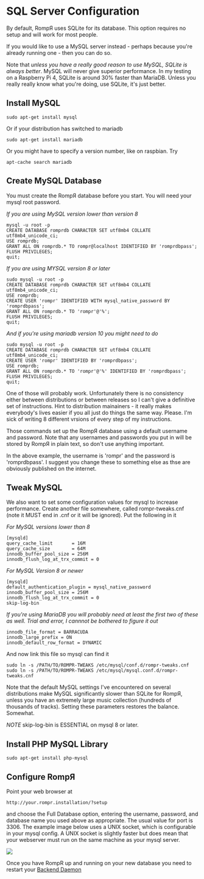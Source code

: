 # SQL Server Configuration

By default, RompЯ uses SQLite for its database. This option requires no setup and will work for most people.

If you would like to use a MySQL server instead - perhaps because you're already running one - then you can do so.

Note that *unless you have a really good reason to use MySQL, SQLite is always better*.
MySQL will never give superior performance. In my testing on a Raspberry Pi 4, SQLite is around 30% faster than MariaDB.
Unless you really really know what you're doing, use SQLite, it's just better.

## Install MySQL

    sudo apt-get install mysql

Or if your distribution has switched to mariadb

    sudo apt-get install mariadb

Or you might have to specify a version number, like on raspbian. Try

    apt-cache search mariadb

## Create MySQL Database

You must create the RompЯ database before you start. You will need your mysql root password.

*If you are using MySQL version lower than version 8*

    mysql -u root -p
    CREATE DATABASE romprdb CHARACTER SET utf8mb4 COLLATE utf8mb4_unicode_ci;
    USE romprdb;
    GRANT ALL ON romprdb.* TO rompr@localhost IDENTIFIED BY 'romprdbpass';
    FLUSH PRIVILEGES;
    quit;

*If you are using MYSQL version 8 or later*

    sudo mysql -u root -p
    CREATE DATABASE romprdb CHARACTER SET utf8mb4 COLLATE utf8mb4_unicode_ci;
    USE romprdb;
    CREATE USER 'rompr' IDENTIFIED WITH mysql_native_password BY 'romprdbpass';
    GRANT ALL ON romprdb.* TO 'rompr'@'%';
    FLUSH PRIVILEGES;
    quit;

*And if you're using mariadb version 10 you might need to do*

    sudo mysql -u root -p
    CREATE DATABASE romprdb CHARACTER SET utf8mb4 COLLATE utf8mb4_unicode_ci;
    CREATE USER 'rompr' IDENTIFIED BY 'romprdbpass';
    USE romprdb;
    GRANT ALL ON romprdb.* TO 'rompr'@'%' IDENTIFIED BY 'romprdbpass';
    FLUSH PRIVILEGES;
    quit;

One of those will probably work. Unfortunately there is no consistency either between distributions or between releases so I can't give a definitive set of instructions. Hint to distribution mainainers - it really makes everybody's lives easier if you all just do things the same way. Please. I'm sick of writing 8 different vrsions of every step of my instructions.

Those commands set up the RompЯ database using a default username and password. Note that any usernames and passwords you put in will be stored by RompЯ in plain text, so don't use anything important.

In the above example, the username is 'rompr' and the password is 'romprdbpass'. I suggest you change these to something else as thse are obviously published on the internet.

## Tweak MySQL

We also want to set some configuration values for mysql to increase performance. Create another file somewhere, called rompr-tweaks.cnf (note it MUST end in .cnf or it will be ignored). Put the following in it

*For MySQL versions lower than 8*

    [mysqld]
    query_cache_limit       = 16M
    query_cache_size        = 64M
    innodb_buffer_pool_size = 256M
    innodb_flush_log_at_trx_commit = 0

*For MySQL Version 8 or newer*

    [mysqld]
    default_authentication_plugin = mysql_native_password
    innodb_buffer_pool_size = 256M
    innodb_flush_log_at_trx_commit = 0
    skip-log-bin

*If you're using MariaDB you will probably need at least the first two of these as well. Trial and error, I cannnot be bothered to figure it out*

    innodb_file_format = BARRACUDA
    innodb_large_prefix = ON
    innodb_default_row_format = DYNAMIC

And now link this file so mysql can find it

    sudo ln -s /PATH/TO/ROMPR-TWEAKS /etc/mysql/conf.d/rompr-tweaks.cnf
    sudo ln -s /PATH/TO/ROMPR-TWEAKS /etc/mysql/mysql.conf.d/rompr-tweaks.cnf

Note that the default MySQL settings I've encountered on several distributions make MySQL significantly slower than SQLite for RompЯ, unless you have an extremely large music collection (hundreds of thousands of tracks). Setting these parameters restores the balance. Somewhat.

*NOTE* skip-log-bin is ESSENTIAL on mysql 8 or later.

## Install PHP MySQL Library

    sudo apt-get install php-mysql

## Configure RompЯ

Point your web browser at

    http://your.rompr.installation/?setup

and choose the Full Database option, entering the username, password, and database name you used above as appropriate. The usual value for port is 3306. The example image below uses a UNIX socket, which is configurable in your mysql config. A UNIX socket is slightly faster but does mean that your webserver must run on the same machine as your mysql server.

![](images/collectionsetup.png)

Once you have RompR up and running on your new database you need to restart your [Backend Daemon](/RompR/Backend-Daemon)

